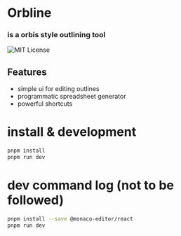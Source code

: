 # Orbline
### is a orbis style outlining tool
![MIT License](https://img.shields.io/badge/license-MIT-blue.svg)
## Features
- simple ui for editing outlines
- programmatic  spreadsheet generator
- powerful shortcuts

# install & development
```bash
pnpm install
pnpm run dev
```


# dev command log  (not to be followed)
```bash
pnpm install --save @monaco-editor/react
pnpm run dev
```